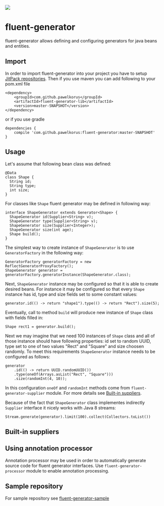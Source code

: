 [![](https://jitpack.io/v/pawelkorus/fluent-generator.svg)](https://jitpack.io/#pawelkorus/fluent-generator)
# fluent-generator
fluent-generator allows defining and configuring generators for java beans and entities.

## Import
In order to import fluent-generator into your project you have to setup [JitPack repositories](https://jitpack.io).
Then if you use maven you can add following to your pom.xml file
```
<dependency>
    <groupId>com.github.pawelkorus</groupId>
    <artifactId>fluent-generator-lib</artifactId>
    <version>master-SNAPSHOT</version>
</dependency>
```
or if you use gradle
```
dependencies {
    compile 'com.github.pawelkorus:fluent-generator:master-SNAPSHOT'
}
```
## Usage
Let's assume that following bean class was defined:
```
@Data
class Shape {
  String id;
  String type;
  int size;
}
```
For classes like `Shape` fluent generator may be defined in following way:
```
interface ShapeGenerator extends Generator<Shape> {
  ShapeGenerator id(Supplier<String> v);
  ShapeGenerator type(Supplier<String> v);
  ShapeGenerator size(Supplier<Integer>);
  ShapeGenerator size(int age);
  Shape build();
}
```
The simplest way to create instance of `ShapeGenerator` is to use `GeneratorFactory` in the following way:
```
GeneratorFactory generatorFactory = new ReflectGeneratorProxyFactory();
ShapeGenerator generator = generatorFactory.generatorInstance(ShapeGenerator.class);
```
Next, `ShapeGenerator` instance may be configured so that it is able to create desired beans. For instance it may
be configured so that every `Shape` instance has id, type and size fields set to some constant values: 
```
generator.id(() -> return "shape1").type(() -> return "Rect").size(5);
```
Eventually, call to method `build` will produce new instance of `Shape` class with fields filled in: 
```
Shape rect1 = generator.build();
```
Next we may imagine that we need 100 instances of `Shape` class and all of those instance should have following
properties: id set to random UUID, type set to one of two values "Rect" and "Square" and size choosen randomly.
To meet this requirements `ShapeGenerator` instance needs to be configured as follows:
```
generator
    .id(() -> return UUID.randomUUID())
    .type(oneOf(Arrays.asList("Rect", "Square")))
    .size(randomInt(4, 10));
```
In this configuration `oneOf` and `randomInt` methods come from `fluent-generator-supplier` module. For more
details see [Built-in suppliers](#built-in-suppliers).

Because of the fact that `ShapeGenerator` class implementes indirectly `Supplier` interface it nicely works 
with Java 8 streams:
```
Stream.generate(generator).limit(100).collect(Collectors.toList())
```
## Built-in suppliers
## Using annotation processor
Annotation processor may be used in order to automatically generate source code for fluent generator
interfaces. Use `fluent-generator-processor` module to enable annotation processing.
## Sample repository
For sample repository see [fluent-generator-sample](https://github.com/pawelkorus/fluent-generator-sample)
